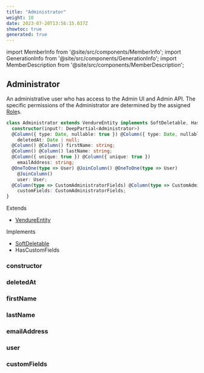 ```yaml
---
title: "Administrator"
weight: 10
date: 2023-07-20T13:56:15.037Z
showtoc: true
generated: true
---
```

<!-- This file was generated from the Vendure source. Do not modify. Instead, re-run the "docs:build" script -->
import MemberInfo from '@site/src/components/MemberInfo';
import GenerationInfo from '@site/src/components/GenerationInfo';
import MemberDescription from '@site/src/components/MemberDescription';


## Administrator

<GenerationInfo sourceFile="packages/core/src/entity/administrator/administrator.entity.ts" sourceLine="18" packageName="@vendure/core" />

An administrative user who has access to the Admin UI and Admin API. The
specific permissions of the Administrator are determined by the assigned
<a href='/typescript-api/entities/role#role'>Role</a>s.

```ts title="Signature"
class Administrator extends VendureEntity implements SoftDeletable, HasCustomFields {
  constructor(input?: DeepPartial<Administrator>)
  @Column({ type: Date, nullable: true }) @Column({ type: Date, nullable: true })
    deletedAt: Date | null;
  @Column() @Column() firstName: string;
  @Column() @Column() lastName: string;
  @Column({ unique: true }) @Column({ unique: true })
    emailAddress: string;
  @OneToOne(type => User) @JoinColumn() @OneToOne(type => User)
    @JoinColumn()
    user: User;
  @Column(type => CustomAdministratorFields) @Column(type => CustomAdministratorFields)
    customFields: CustomAdministratorFields;
}
```
Extends

 * <a href='/typescript-api/entities/vendure-entity#vendureentity'>VendureEntity</a>


Implements

 * <a href='/typescript-api/entities/interfaces#softdeletable'>SoftDeletable</a>
 * HasCustomFields



### constructor

<MemberInfo kind="method" type="(input?: DeepPartial&#60;<a href='/typescript-api/entities/administrator#administrator'>Administrator</a>&#62;) => Administrator"   />


### deletedAt

<MemberInfo kind="property" type="Date | null"   />


### firstName

<MemberInfo kind="property" type="string"   />


### lastName

<MemberInfo kind="property" type="string"   />


### emailAddress

<MemberInfo kind="property" type="string"   />


### user

<MemberInfo kind="property" type="<a href='/typescript-api/entities/user#user'>User</a>"   />


### customFields

<MemberInfo kind="property" type="CustomAdministratorFields"   />


